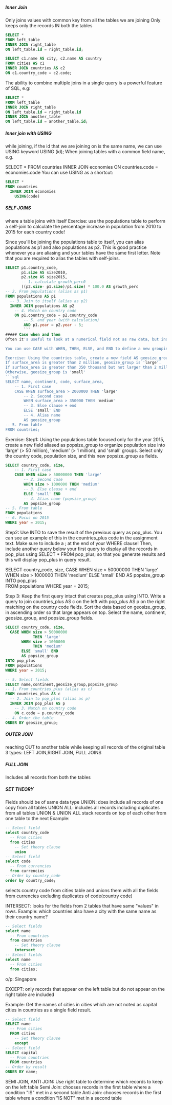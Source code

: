 ##### Inner Join
Only joins values with common key from all the tables we are joining
Only keeps only the records IN both the tables

```sql
SELECT *
FROM left_table
INNER JOIN right_table
ON left_table.id = right_table.id;
```
```sql
SELECT c1.name AS city, c2.name AS country
FROM cities AS c1
INNER JOIN countries AS c2
ON c1.country_code = c2.code;
```
The ability to combine multiple joins in a single query is a powerful feature of SQL, e.g:
```sql
SELECT *
FROM left_table
INNER JOIN right_table
ON left_table.id = right_table.id
INNER JOIN another_table
ON left_table.id = another_table.id;
```

##### Inner join with USING
while joining, if the id that we are joining on is the same name, we can use USING keyword
USING (id);
When joining tables with a common field name, e.g.

SELECT *
FROM countries
  INNER JOIN economies
    ON countries.code = economies.code
You can use USING as a shortcut:
```sql
SELECT *
FROM countries
  INNER JOIN economies
    USING(code)
```
##### SELF JOINS
where a table joins with itself
Exercise:  use the populations table to perform a self-join to calculate the percentage increase in population from 2010 to 2015 for each country code!

Since you'll be joining the populations table to itself, you can alias populations as p1 and also populations as p2. This is good practice whenever you are aliasing and your tables have the same first letter.
Note that you are required to alias the tables with self-joins.
```sql
SELECT p1.country_code,
       p1.size AS size2010, 
       p2.size AS size2015,
       -- 1. calculate growth_perc0
       ((p2.size- p1.size)/p1.size) * 100.0 AS growth_perc
-- 2. From populations (alias as p1)
FROM populations AS p1
  -- 3. Join to itself (alias as p2)
  INNER JOIN populations AS p2
    -- 4. Match on country code
    ON p1.country_code = p2.country_code
        -- 5. and year (with calculation)
        AND p1.year = p2.year - 5;
        ```
##### Case when and then
Often it's useful to look at a numerical field not as raw data, but instead as being in different categories or groups.

You can use CASE with WHEN, THEN, ELSE, and END to define a new grouping field.

Exercise: Using the countries table, create a new field AS geosize_group that groups the countries into three groups:
If surface_area is greater than 2 million, geosize_group is 'large'.
If surface_area is greater than 350 thousand but not larger than 2 million, geosize_group is 'medium'.
Otherwise, geosize_group is 'small'
```sql
SELECT name, continent, code, surface_area,
    -- 1. First case
    CASE WHEN surface_area > 2000000 THEN 'large'
        -- 2. Second case
        WHEN surface_area > 350000 THEN 'medium'
        -- 3. Else clause + end
        ELSE 'small' END
        -- 4. Alias name
        AS geosize_group
-- 5. From table
FROM countries;
```
Exercise:
Step1:
Using the populations table focused only for the year 2015, create a new field aliased as popsize_group to organize population size into
'large' (> 50 million),
'medium' (> 1 million), and
'small' groups.
Select only the country code, population size, and this new popsize_group as fields.
```sql
SELECT country_code, size,
    -- 1. First case
    CASE WHEN size > 50000000 THEN 'large'
        -- 2. Second case
        WHEN size > 1000000 THEN 'medium'
        -- 3. Else clause + end
        ELSE 'small' END
        -- 4. Alias name (popsize_group)
        AS popsize_group
-- 5. From table
FROM populations
-- 6. Focus on 2015
WHERE year = 2015;
```
Step2:
Use INTO to save the result of the previous query as pop_plus. 
You can see an example of this in the countries_plus code in the assignment text. 
Make sure to include a ; at the end of your WHERE clause!
Then, include another query below your first query to display all the records in pop_plus using SELECT * FROM pop_plus; 
so that you generate results and this will display pop_plus in query result.

SELECT country_code, size,
  CASE WHEN size > 50000000
            THEN 'large'
       WHEN size > 1000000
            THEN 'medium'
       ELSE 'small' END
       AS popsize_group
INTO pop_plus       
FROM populations
WHERE year = 2015;

Step 3:
Keep the first query intact that creates pop_plus using INTO.
Write a query to join countries_plus AS c on the left with pop_plus AS p on the right matching on the country code fields.
Sort the data based on geosize_group, in ascending order so that large appears on top.
Select the name, continent, geosize_group, and popsize_group fields.
```sql
SELECT country_code, size,
  CASE WHEN size > 50000000
            THEN 'large'
       WHEN size > 1000000
            THEN 'medium'
       ELSE 'small' END
       AS popsize_group
INTO pop_plus       
FROM populations
WHERE year = 2015;

-- 5. Select fields
SELECT name,continent,geosize_group,popsize_group 
-- 1. From countries_plus (alias as c)
FROM countries_plus AS c
  -- 2. Join to pop_plus (alias as p)
  INNER JOIN pop_plus AS p
    -- 3. Match on country code
    ON c.code = p.country_code
-- 4. Order the table    
ORDER BY geosize_group;
```

#####  OUTER JOIN
reaching OUT to another table while keeping all records of the original table
3 types: LEFT JOIN,RIGHT JOIN, FULL JOINS


##### FULL JOIN
Includes all records from both the tables

##### SET THEORY
Fields should be of same data type
UNION: does include all records of one copy from all tables
UNION ALL: includes all records including duplicates from all tables
UNION & UNION ALL stack records on top of each other from one table to the next
Example:
```sql
-- Select field
select country_code
  -- From cities
  from cities
	-- Set theory clause
	union 
-- Select field
select code
  -- From currencies
  from currencies
-- Order by country_code
order by country_code;
```
selects country code from cities table and unions them with all the fields from currencies excluding duplicates of code(country code)

INTERSECT: looks for the fields from 2 tables that have same "values" in rows.
Example: which countries also have a city with the same name as their country name?
```sql
-- Select fields
select name
  -- From countries
  from countries
	-- Set theory clause
	intersect
-- Select fields
select name
  -- From cities
  from cities;
  ```
 o/p: Singapore
 
EXCEPT:
only records that appear on the left table but do not appear on the right table are included

Example: Get the names of cities in cities which are not noted as capital cities in countries as a single field result.
```sql
-- Select field
SELECT name
  -- From cities
  FROM cities
	-- Set theory clause
	except
-- Select field
SELECT capital
  -- From countries
  FROM countries
-- Order by result
ORDER BY name;
```

SEMI JOIN, ANTI JOIN:
Use right table to determine which records to keep on the left table
Semi Join: chooses records in the first table where a condition "IS" met in a second table
Anti Join: chooses records in the first table where a condition "IS NOT" met in a second table

